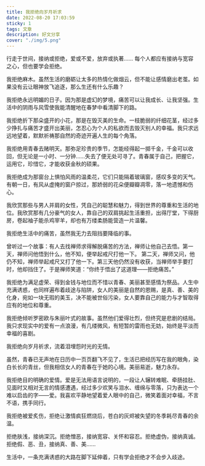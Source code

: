 ```yaml
---
title: 我拒绝向岁月祈求
date: 2022-08-20 17:03:59
sticky: 1
tags: 文章
description: 好文分享
cover: "./img/5.png"
---
```

行走于世间，接纳或拒绝，爱或不爱，放弃或执著…… 每个人都应有接纳与宽容之心，但也要学会拒绝。 

我拒绝麻木。虽然生活的磨砺让太多的热情化做烟云，但不能让感情磨出老茧。如果没有云让眼神放飞追逐，那么生还有什么乐趣？ 

我拒绝永远明媚的日子。因为那是虚幻的梦境，痛苦可以让我成长、让我坚强。生活中的阴雨与风雪使我能清醒地在春梦中看清脚下的路。

我拒绝折下那朵盛开的小花，那是在毁灭美的生命。一枝脆弱的纤细花茎，经过多少挣扎与痛苦才盛开出美丽，怎忍心为个人的私欲而去毁灭别人的幸福。我只求远远地望着，默默祈祷那自然的奇迹开遍人生的每个角落。

我拒绝用青春去赌明天。那弥足珍贵的季节，怎能经得起一掷千金，千金可以收回，但无论是一小时、一分钟……失去了便无处可寻了。青春属于自己，把握它，运用它，珍惜它，才能收获金秋的硕果。 

我拒绝成为那窗台上惧怕风雨的温柔花，它们只能隔着玻璃窗，感叹多变的天气。有朝一日，有风从虚掩的窗户掠过，那娇弱的花朵便瓣瓣凋零，落一地遗憾和伤心。 

我欣赏那些与男人并肩的女性，凭自己的聪慧和魅力，得到世界的尊重和生活的地位。我欣赏那有几分豪气的女人，靠自己的双肩挑起生活重担，出得厅堂，下得厨房，卷起袖子能杀鸡宰羊，却也有万缕柔肠能营造一片温馨。 

我拒绝生活中的痛苦，虽然我无力去阻挡要降临的事。 

曾听过一个故事：有人去找禅师求得解脱痛苦的方法，禅师让他自己去悟。第一天，禅师问他悟到什么，他不知，便举起戒尺打他一下。
第二天，禅师又问，他仍不知，禅师举起戒尺又打了他一下。第三天他仍然没有收获，当禅师举手要打时，他却挡住了。于是禅师笑道：“你终于悟出了这道理——拒绝痛苦。”

我拒绝为满足虚荣、得到金钱与地位而不惜以青春、美丽甚至感情为祭品。人生中充满诱惑，也同样遍布着歧途与陷阱，女人的美丽是自然的恩赐，是真、善、美的化身，宛如一块无瑕的美玉，决不能被世俗污染，女人要靠自己的能力与才智取得应有的地位和尊重。

我拒绝倾听罗密欧与朱丽叶式的故事。虽然他们爱得壮烈，但终究是悲剧的结局。我只求现实中的爱有一点浪漫，有几缕微风，有短暂的雷雨也无妨，始终是平淡而幸福的喜剧。

我拒绝向岁月祈求，流着泪埋怨时光的无情。

虽然，青春已无声地在日历中一页页翻飞不见了，生活已把经历写在我的眼角，染白长长的青丝，但我相信女人的青春在于她的心境。美丽易逝，魅力永存。 

我拒绝目的明确的爱情。爱是无法用语言说明的，一段让人辗转难眠、牵肠挂肚、见面时又相对无言的情感遭遇，经过多少欢笑与泪水、缠绵与零落，只为表达一个难以启齿的字——爱。我喜欢平静地望着爱人眼中的自己，微笑着面对幸福，不言不语，携手同行。 

我拒绝被爱炙伤，拒绝让激情疯狂燃烧后，苍白的灰烬被失望的冬季耗尽青春的余温。

拒绝肤浅，接纳深沉。拒绝憎恶，接纳宽容、关怀和容忍。拒绝虚伪，接纳真诚。拒绝假、恶、丑，接纳真、善、美…… 

生活中，一条充满诱惑的大路在脚下延伸着，只有学会拒绝才不会步入歧途。